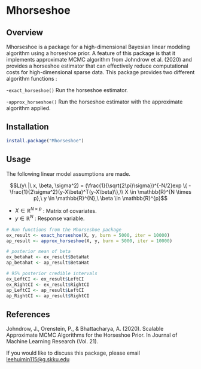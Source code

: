 # Mhorseshoe

## Overview

Mhorseshoe is a package for a high-dimensional Bayesian linear modeling 
algorithm using a horseshoe prior. A feature of this package is that it 
implements approximate MCMC algorithm from Johndrow et al. (2020) and provides 
a horseshoe estimator that can effectively reduce computational costs for 
high-dimensional sparse data. This package provides two different algorithm 
functions :

-`exact_horseshoe()` Run the horseshoe estimator.

-`approx_horseshoe()` Run the horseshoe estimator with the approximate algorithm applied.

## Installation

```r
install.package("Mhorseshoe")
```

## Usage

The following linear model assumptions are made.

$$L(y\ |\ x, \beta, \sigma^2) = (\frac{1}{\sqrt{2\pi}\sigma})^{-N/2}exp
\{ -\frac{1}{2\sigma^2}(y-X\beta)^T(y-X\beta)\},\\ X \in 
\mathbb{R}^{N \times p},\ y \in \mathbb{R}^{N},\ \beta \in \mathbb{R}^{p}$$

- $X \in \mathbb{R}^{N \times p}$ : Matrix of covariates.
- $y \in \mathbb{R}^{N}$ : Response variable.

```r
# Run functions from the Mhorseshoe package
ex_result <- exact_horseshoe(X, y, burn = 5000, iter = 10000)
ap_result <- approx_horseshoe(X, y, burn = 5000, iter = 10000)

# posterior mean of beta
ex_betahat <- ex_result$BetaHat
ap_betahat <- ap_result$BetaHat

# 95% posterior credible intervals
ex_LeftCI <- ex_result$LeftCI
ex_RightCI <- ex_result$RightCI
ap_LeftCI <- ap_result$LeftCI
ap_RightCI <- ap_result$RightCI
```

## References

Johndrow, J., Orenstein, P., & Bhattacharya, A. (2020). Scalable Approximate 
MCMC Algorithms for the Horseshoe Prior. In Journal of Machine Learning 
Research (Vol. 21).

If you would like to discuss this package, please email leehuimin115@g.skku.edu
